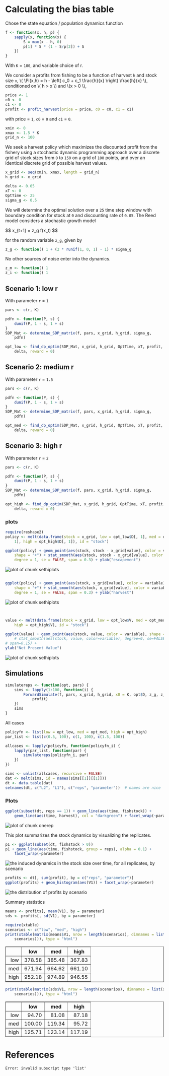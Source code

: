 






# Calculating the bias table 





Chose the state equation / population dynamics function



```r
f <- function(x, h, p) {
    sapply(x, function(x) {
        S = max(x - h, 0)
        p[1] * S * (1 - S/p[2]) + S
    })
}
```




With `K` = `100`, and variable choice of r.  


We consider a profits from fishing to be a function of harvest `h` and stock size `x`,  \\( \Pi(x,h) = h - \left( c_0  + c_1 \frac{h}{x} \right) \frac{h}{x} \\), conditioned on \\( h > x \\) and \\(x > 0 \\),



```r
price <- 1
c0 <- 0
c1 <- 0
profit <- profit_harvest(price = price, c0 = c0, c1 = c1)
```




with price = `1`, `c0` = `0` and `c1` = `0`. 




```r
xmin <- 0
xmax <- 1.5 * K
grid_n <- 100
```




We seek a harvest policy which maximizes the discounted profit from the fishery using a stochastic dynamic programming approach over a discrete grid of stock sizes from `0` to `150` on a grid of `100` points, and over an identical discrete grid of possible harvest values.  




```r
x_grid <- seq(xmin, xmax, length = grid_n)
h_grid <- x_grid
```







```r
delta <- 0.05
xT <- 0
OptTime <- 25
sigma_g <- 0.5
```




We will determine the optimal solution over a `25` time step window with boundary condition for stock at `0` and discounting rate of `0.05`.  The Reed model considers a stochastic growth model 

<div> $$ x_{t+1} = z_g f(x_t) $$ </div> 

for the random variable `z_g`, given by 



```r
z_g <- function() 1 + (2 * runif(1, 0, 1) - 1) * sigma_g
```




No other sources of noise enter into the dynamics.  



```r
z_m <- function() 1
z_i <- function() 1
```










## Scenario 1: low r

With parameter `r` = `1`



```r
pars <- c(r, K)
```






```r
pdfn <- function(P, s) {
    dunif(P, 1 - s, 1 + s)
}
SDP_Mat <- determine_SDP_matrix(f, pars, x_grid, h_grid, sigma_g, 
    pdfn)
```






```r
opt_low <- find_dp_optim(SDP_Mat, x_grid, h_grid, OptTime, xT, profit, 
    delta, reward = 0)
```





## Scenario 2: medium r

With parameter `r` = `1.5` 



```r
pars <- c(r, K)
```






```r
pdfn <- function(P, s) {
    dunif(P, 1 - s, 1 + s)
}
SDP_Mat <- determine_SDP_matrix(f, pars, x_grid, h_grid, sigma_g, 
    pdfn)
```






```r
opt_med <- find_dp_optim(SDP_Mat, x_grid, h_grid, OptTime, xT, profit, 
    delta, reward = 0)
```




## Scenario 3: high r


With parameter `r` = `2` 



```r
pars <- c(r, K)
```






```r
pdfn <- function(P, s) {
    dunif(P, 1 - s, 1 + s)
}
SDP_Mat <- determine_SDP_matrix(f, pars, x_grid, h_grid, sigma_g, 
    pdfn)
```






```r
opt_high <- find_dp_optim(SDP_Mat, x_grid, h_grid, OptTime, xT, profit, 
    delta, reward = 0)
```





### plots



```r
require(reshape2)
policy <- melt(data.frame(stock = x_grid, low = opt_low$D[, 1], med = opt_med$D[, 
    1], high = opt_high$D[, 1]), id = "stock")

ggplot(policy) + geom_point(aes(stock, stock - x_grid[value], color = variable), 
    shape = "+") + stat_smooth(aes(stock, stock - x_grid[value], color = variable), 
    degree = 1, se = FALSE, span = 0.3) + ylab("escapement")
```

![plot of chunk sethiplots](http://farm9.staticflickr.com/8009/7497619520_d2778300cc_o.png) 

```r

ggplot(policy) + geom_point(aes(stock, x_grid[value], color = variable), 
    shape = "+") + stat_smooth(aes(stock, x_grid[value], color = variable), 
    degree = 1, se = FALSE, span = 0.3) + ylab("harvest")
```

![plot of chunk sethiplots](http://farm8.staticflickr.com/7255/7497619868_27b536820f_o.png) 

```r


value <- melt(data.frame(stock = x_grid, low = opt_low$V, med = opt_med$V, 
    high = opt_high$V), id = "stock")

ggplot(value) + geom_point(aes(stock, value, color = variable), shape = "+") + 
    # stat_smooth(aes(stock, value, color=variable), degree=0, se=FALSE,
# span=0.15) +
ylab("Net Present Value")
```

![plot of chunk sethiplots](http://farm8.staticflickr.com/7258/7497620194_40bc0ce85f_o.png) 




## Simulations



```r
simulatereps <- function(opt, pars) {
    sims <- lapply(1:100, function(i) {
        ForwardSimulate(f, pars, x_grid, h_grid, x0 = K, opt$D, z_g, z_m, z_i, 
            profit)
    })
    sims
}
```





All cases



```r
policyfn <- list(low = opt_low, med = opt_med, high = opt_high)
par_list <- list(c(0.5, 100), c(1, 100), c(1.5, 100))

allcases <- lapply(policyfn, function(policyfn_i) {
    lapply(par_list, function(par) {
        simulatereps(policyfn_i, par)
    })
})
```






```r
sims <- unlist(allcases, recursive = FALSE)
dat <- melt(sims, id = names(sims[[1]][[1]]))
dt <- data.table(dat)
setnames(dt, c("L2", "L1"), c("reps", "parameter"))  # names are nice
```





### Plots 




```r
ggplot(subset(dt, reps == 1)) + geom_line(aes(time, fishstock)) + 
    geom_line(aes(time, harvest), col = "darkgreen") + facet_wrap(~parameter)
```

![plot of chunk onerep](http://farm8.staticflickr.com/7265/7497621676_63068de2e0_o.png) 


This plot summarizes the stock dynamics by visualizing the replicates.



```r
p1 <- ggplot(subset(dt, fishstock > 0))
p1 + geom_line(aes(time, fishstock, group = reps), alpha = 0.1) + 
    facet_wrap(~parameter)
```

![the induced dynamics in the stock size over time, for all replicates, by scenario](http://farm8.staticflickr.com/7125/7497622524_afce706782_o.png) 





```r
profits <- dt[, sum(profit), by = c("reps", "parameter")]
ggplot(profits) + geom_histogram(aes(V1)) + facet_wrap(~parameter)
```

![the distribution of profits by scenario](http://farm9.staticflickr.com/8004/7497623042_4f4ee78696_o.png) 


Summary statistics 



```r
means <- profits[, mean(V1), by = parameter]
sds <- profits[, sd(V1), by = parameter]
```






```r
require(xtable)
scenarios <- c("low", "med", "high")
print(xtable(matrix(means$V1, nrow = length(scenarios), dimnames = list(scenarios, 
    scenarios))), type = "html")
```

<!-- html table generated in R 2.15.1 by xtable 1.7-0 package -->
<!-- Tue Jul  3 16:04:00 2012 -->
<TABLE border=1>
<TR> <TH>  </TH> <TH> low </TH> <TH> med </TH> <TH> high </TH>  </TR>
  <TR> <TD align="right"> low </TD> <TD align="right"> 378.58 </TD> <TD align="right"> 385.48 </TD> <TD align="right"> 367.83 </TD> </TR>
  <TR> <TD align="right"> med </TD> <TD align="right"> 671.94 </TD> <TD align="right"> 664.62 </TD> <TD align="right"> 661.10 </TD> </TR>
  <TR> <TD align="right"> high </TD> <TD align="right"> 952.18 </TD> <TD align="right"> 974.89 </TD> <TD align="right"> 946.55 </TD> </TR>
   </TABLE>


```r
print(xtable(matrix(sds$V1, nrow = length(scenarios), dimnames = list(scenarios, 
    scenarios))), type = "html")
```

<!-- html table generated in R 2.15.1 by xtable 1.7-0 package -->
<!-- Tue Jul  3 16:04:00 2012 -->
<TABLE border=1>
<TR> <TH>  </TH> <TH> low </TH> <TH> med </TH> <TH> high </TH>  </TR>
  <TR> <TD align="right"> low </TD> <TD align="right"> 94.70 </TD> <TD align="right"> 81.08 </TD> <TD align="right"> 87.18 </TD> </TR>
  <TR> <TD align="right"> med </TD> <TD align="right"> 100.00 </TD> <TD align="right"> 119.34 </TD> <TD align="right"> 95.72 </TD> </TR>
  <TR> <TD align="right"> high </TD> <TD align="right"> 125.71 </TD> <TD align="right"> 123.14 </TD> <TD align="right"> 117.19 </TD> </TR>
   </TABLE>





# References



```
Error: invalid subscript type 'list'
```



